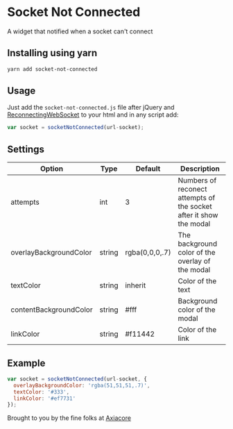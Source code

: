 # Socket Not Connected
A widget that notified when a socket can't connect

## Installing using yarn

```bash
yarn add socket-not-connected
```

## Usage
Just add the `socket-not-connected.js` file after jQuery and [ReconnectingWebSocket](https://axiacore.com/) to your html and
in any script add:

```js
var socket = socketNotConnected(url-socket);
```

## Settings

Option | Type | Default | Description
------ | ---- | ------- | -----------
attempts | int | 3 | Numbers of reconect attempts of the socket after it show the modal
overlayBackgroundColor | string | rgba(0,0,0,.7) | The background color of the overlay of the modal
textColor | string | inherit | Color of the text
contentBackgroundColor | string | #fff | Background color of the modal
linkColor | string | #f11442 | Color of the link

## Example
```js
var socket = socketNotConnected(url-socket, {
  overlayBackgroundColor: 'rgba(51,51,51,.7)',
  textColor: '#333',
  linkColor: '#ef7731'
});
```

Brought to you by the fine folks at [Axiacore](https://axiacore.com/)
